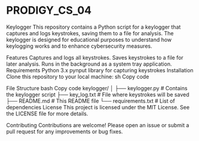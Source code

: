 # PRODIGY_CS_04
Keylogger
This repository contains a Python script for a keylogger that captures and logs keystrokes, saving them to a file for analysis. The keylogger is designed for educational purposes to understand how keylogging works and to enhance cybersecurity measures.

Features
Captures and logs all keystrokes.
Saves keystrokes to a file for later analysis.
Runs in the background as a system tray application.
Requirements
Python 3.x
pynput library for capturing keystrokes
Installation
Clone this repository to your local machine:
sh
Copy code

File Structure
bash
Copy code
keylogger/
│
├── keylogger.py          # Contains the keylogger script
├── key_log.txt           # File where keystrokes will be saved
├── README.md             # This README file
└── requirements.txt      # List of dependencies
License
This project is licensed under the MIT License. See the LICENSE file for more details.

Contributing
Contributions are welcome! Please open an issue or submit a pull request for any improvements or bug fixes.
